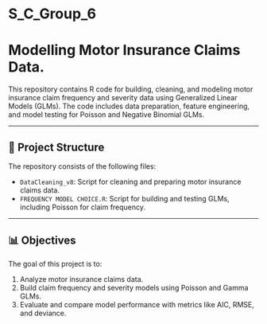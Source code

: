 # S_C_Group_6

# Modelling Motor Insurance Claims Data.

This repository contains R code for building, cleaning, and modeling motor insurance claim frequency and severity data using Generalized Linear Models (GLMs). The code includes data preparation, feature engineering, and model testing for Poisson and Negative Binomial GLMs.

---

## 📁 Project Structure

The repository consists of the following files:
- `DataCleaning_v8`: Script for cleaning and preparing motor insurance claims data.
- `FREQUENCY MODEL CHOICE.R`: Script for building and testing GLMs, including Poisson for claim frequency.

---

## 📊 Objectives

The goal of this project is to:
1. Analyze motor insurance claims data.
2. Build claim frequency and severity models using Poisson and Gamma GLMs.
3. Evaluate and compare model performance with metrics like AIC, RMSE, and deviance.
